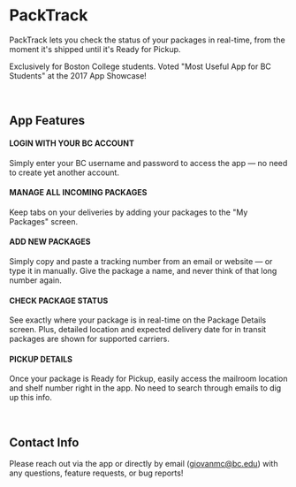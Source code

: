 # PackTrack

PackTrack lets you check the status of your packages in real-time, from the moment it's shipped until it's Ready for Pickup.

Exclusively for Boston College students. Voted "Most Useful App for BC Students" at the 2017 App Showcase!

&nbsp;

<h2>App Features</h2>

<h4>LOGIN WITH YOUR BC ACCOUNT</h4>
Simply enter your BC username and password to access the app — no need to create yet another account.

<h4>MANAGE ALL INCOMING PACKAGES</h4>
Keep tabs on your deliveries by adding your packages to the "My Packages" screen.

<h4>ADD NEW PACKAGES</h4>
Simply copy and paste a tracking number from an email or website — or type it in manually. Give the package a name, and never think of that long number again.

<h4>CHECK PACKAGE STATUS</h4>
See exactly where your package is in real-time on the Package Details screen. Plus, detailed location and expected delivery date for in transit packages are shown for supported carriers.

<h4>PICKUP DETAILS</h4>
Once your package is Ready for Pickup, easily access the mailroom location and shelf number right in the app. No need to search through emails to dig up this info.

&nbsp;

<h2>Contact Info</h2>

Please reach out via the app or directly by email (giovanmc@bc.edu) with any questions, feature requests, or bug reports!


